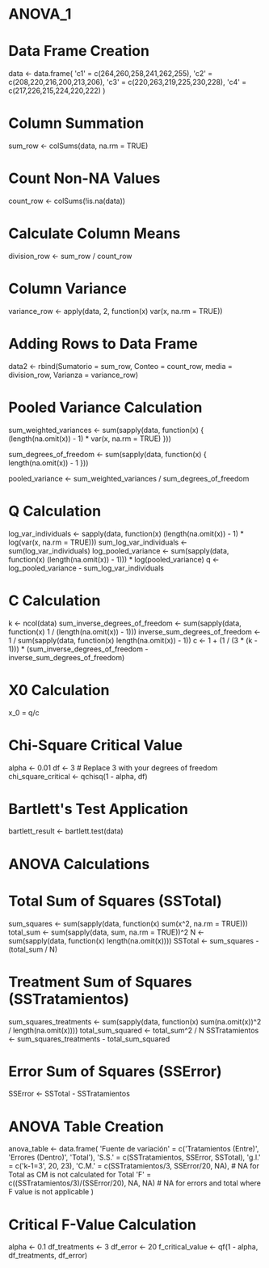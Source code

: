 # ANOVA_1

# Data Frame Creation
data <- data.frame(
  'c1' = c(264,260,258,241,262,255),
  'c2' = c(208,220,216,200,213,206),
  'c3' = c(220,263,219,225,230,228),
  'c4' = c(217,226,215,224,220,222)
)

# Column Summation
sum_row <- colSums(data, na.rm = TRUE)

# Count Non-NA Values
count_row <- colSums(!is.na(data))

# Calculate Column Means
division_row <- sum_row / count_row

# Column Variance
variance_row <- apply(data, 2, function(x) var(x, na.rm = TRUE))

# Adding Rows to Data Frame
data2 <- rbind(Sumatorio = sum_row, Conteo = count_row, media = division_row, Varianza = variance_row)

# Pooled Variance Calculation
sum_weighted_variances <- sum(sapply(data, function(x) {
  (length(na.omit(x)) - 1) * var(x, na.rm = TRUE)
}))

sum_degrees_of_freedom <- sum(sapply(data, function(x) {
  length(na.omit(x)) - 1
}))

pooled_variance <- sum_weighted_variances / sum_degrees_of_freedom

# Q Calculation
log_var_individuals <- sapply(data, function(x) (length(na.omit(x)) - 1) * log(var(x, na.rm = TRUE)))
sum_log_var_individuals <- sum(log_var_individuals)
log_pooled_variance <- sum(sapply(data, function(x) (length(na.omit(x)) - 1))) * log(pooled_variance)
q <- log_pooled_variance - sum_log_var_individuals

# C Calculation
k <- ncol(data)
sum_inverse_degrees_of_freedom <- sum(sapply(data, function(x) 1 / (length(na.omit(x)) - 1)))
inverse_sum_degrees_of_freedom <- 1 / sum(sapply(data, function(x) length(na.omit(x)) - 1))
c <- 1 + (1 / (3 * (k - 1))) * (sum_inverse_degrees_of_freedom - inverse_sum_degrees_of_freedom)

# X0 Calculation
x_0 = q/c

# Chi-Square Critical Value
alpha <- 0.01
df <- 3  # Replace 3 with your degrees of freedom
chi_square_critical <- qchisq(1 - alpha, df)

# Bartlett's Test Application
bartlett_result <- bartlett.test(data)

# ANOVA Calculations
# Total Sum of Squares (SSTotal)
sum_squares <- sum(sapply(data, function(x) sum(x^2, na.rm = TRUE)))
total_sum <- sum(sapply(data, sum, na.rm = TRUE))^2
N <- sum(sapply(data, function(x) length(na.omit(x))))
SSTotal <- sum_squares - (total_sum / N)

# Treatment Sum of Squares (SSTratamientos)
sum_squares_treatments <- sum(sapply(data, function(x) sum(na.omit(x))^2 / length(na.omit(x))))
total_sum_squared <- total_sum^2 / N
SSTratamientos <- sum_squares_treatments - total_sum_squared

# Error Sum of Squares (SSError)
SSError <- SSTotal - SSTratamientos

# ANOVA Table Creation
anova_table <- data.frame(
  'Fuente de variación' = c('Tratamientos (Entre)', 'Errores (Dentro)', 'Total'),
  'S.S.' = c(SSTratamientos, SSError, SSTotal),
  'g.l.' = c('k-1=3', 20, 23),
  'C.M.' = c(SSTratamientos/3, SSError/20, NA), # NA for Total as CM is not calculated for Total
  'F' = c((SSTratamientos/3)/(SSError/20), NA, NA) # NA for errors and total where F value is not applicable
)

# Critical F-Value Calculation
alpha <- 0.1
df_treatments <- 3
df_error <- 20
f_critical_value <- qf(1 - alpha, df_treatments, df_error)
